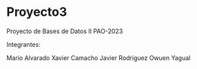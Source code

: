 # Proyecto3
Proyecto de Bases de Datos II PAO-2023

Integrantes:

Mario Alvarado
Xavier Camacho
Javier Rodriguez
Owuen Yagual
